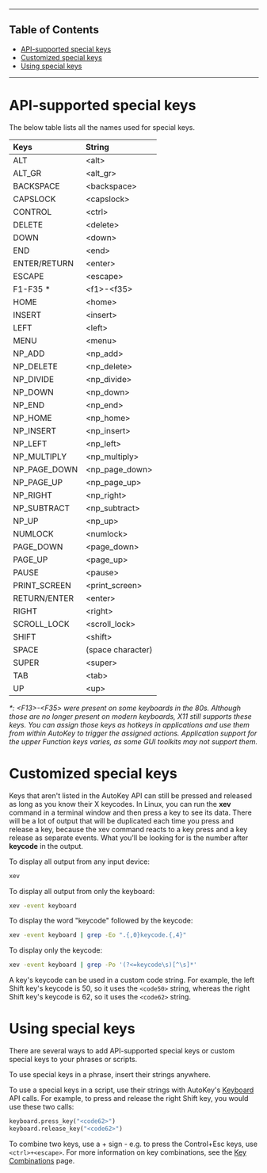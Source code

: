 ***
## Table of Contents
* [API-supported special keys](https://github.com/autokey/autokey/wiki/Special-Keys#api-supported-special-keys)
* [Customized special keys](https://github.com/autokey/autokey/wiki/Special-Keys#customized-special-keys)
* [Using special keys](https://github.com/autokey/autokey/wiki/Special-Keys#customized-special-keys)
***

# API-supported special keys

The below table lists all the names used for special keys.

| Keys | String |
|:---------|:-----------|
| ALT | \<alt> |
| ALT_GR | \<alt_gr> |
| BACKSPACE | \<backspace> |
| CAPSLOCK | \<capslock> |
| CONTROL | \<ctrl> |
| DELETE | \<delete> |
| DOWN | \<down> |
| END | \<end> |
| ENTER/RETURN | \<enter> |
| ESCAPE | \<escape> |
| F1-F35 * | \<f1>-\<f35> |
| HOME | \<home> |
| INSERT | \<insert> |
| LEFT | \<left> |
| MENU | \<menu> |
| NP_ADD | \<np_add> |
| NP_DELETE | \<np_delete> |
| NP_DIVIDE | \<np_divide> |
| NP_DOWN | \<np_down> |
| NP_END | \<np_end> |
| NP_HOME | \<np_home> |
| NP_INSERT | \<np_insert> |
| NP_LEFT | \<np_left> |
| NP_MULTIPLY | \<np_multiply> |
| NP_PAGE_DOWN | \<np_page_down> |
| NP_PAGE_UP | \<np_page_up> |
| NP_RIGHT | \<np_right> |
| NP_SUBTRACT | \<np_subtract> |
| NP_UP | \<np_up> |
| NUMLOCK | \<numlock> |
| PAGE_DOWN | \<page_down> |
| PAGE_UP | \<page_up> |
| PAUSE | \<pause> |
| PRINT_SCREEN | \<print_screen> |
| RETURN/ENTER | \<enter> |
| RIGHT | \<right> |
| SCROLL_LOCK | \<scroll_lock> |
| SHIFT | \<shift> |
| SPACE | (space character) |
| SUPER | \<super> |
| TAB | \<tab> |
| UP | \<up> |

_*: \<F13>-\<F35> were present on some keyboards in the 80s. Although those are no longer present on modern keyboards, X11 still supports these keys. You can assign those keys as hotkeys in applications and use them from within AutoKey to trigger the assigned actions. Application support for the upper Function keys varies, as some GUI toolkits may not support them._

# Customized special keys
Keys that aren't listed in the AutoKey API can still be pressed and released as long as you know their X keycodes. In Linux, you can run the **xev** command in a terminal window and then press a key to see its data. There will be a lot of output that will be duplicated each time you press and release a key, because the xev command reacts to a key press and a key release as separate events. What you'll be looking for is the number after **keycode** in the output.

To display all output from any input device:
```bash
xev
```

To display all output from only the keyboard:
```bash
xev -event keyboard
```

To display the word "keycode" followed by the keycode:
```bash
xev -event keyboard | grep -Eo ".{,0}keycode.{,4}"
```

To display only the keycode:
```bash
xev -event keyboard | grep -Po '(?<=keycode\s)[^\s]*'
```
A key's keycode can be used in a custom code string. For example, the left Shift key's keycode is 50, so it uses the `<code50>` string, whereas the right Shift key's keycode is 62, so it uses the `<code62>` string.

# Using special keys
There are several ways to add API-supported special keys or custom special keys to your phrases or scripts.

To use special keys in a phrase, insert their strings anywhere.

To use a special keys in a script, use their strings with AutoKey's [Keyboard](https://github.com/autokey/autokey/wiki/API-Examples#keyboard) API calls. For example, to press and release the right Shift key, you would use these two calls:
```python
keyboard.press_key("<code62>")
keyboard.release_key("<code62>")
```
To combine two keys, use a + sign - e.g. to press the Control+Esc keys, use `<ctrl>+<escape>`. For more information on key combinations, see the [Key Combinations](https://github.com/autokey/autokey/wiki/Key-Combinations) page.
